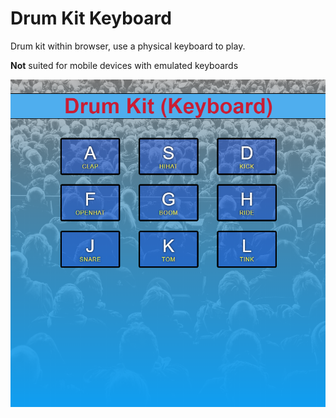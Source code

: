 # Drum Kit Keyboard

Drum kit within browser, use a physical keyboard to play.

<b>Not</b> suited for mobile devices with emulated keyboards

![Image of Drum Kit](https://github.com/michaeldrawe/drumkit_kit_keyboard/blob/master/DrumKitProject.png)
